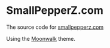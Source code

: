 # SmallPepperZ.com

The source code for [smallpepperz.com](smallpepperz.com)

Using the [Moonwalk](https://github.com/abhinavs/moonwalk) theme.
